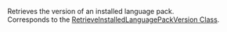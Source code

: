 Retrieves the version of an installed language pack.  
Corresponds to the [RetrieveInstalledLanguagePackVersion Class](https://msdn.microsoft.com/library/microsoft.crm.sdk.messages.retrieveinstalledlanguagepackversionrequest.aspx).
